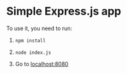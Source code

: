 # Simple Express.js app
To use it, you need to run:
1.  ```
    npm install
    ```
2.  ```
    node index.js
    ```
3. Go to [localhost:8080](http://localhost:8080/)